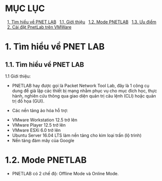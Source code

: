 # MỤC LỤC
&ensp;[1, Tìm hiểu về PNET LAB](#1)
&ensp;[1.1,	Giới thiệu](#1.1)
&ensp;[1.2.	Mode PNETLAB](#1.2)
&ensp;[1.3.	Ưu điểm](#1.3) 
&ensp;[2.	Cài đặt PnetLab trên VMWare](#2)


# <a name ="1">1.  Tìm hiểu về PNET LAB</a>
## <a name ="1.1">1.1.  Tìm hiểu về PNET LAB</a>
1.1	Giới thiệu:
-	PNETLAB hay được gọi là Packet Network Tool Lab, đây là 1 công cụ dung để giả lập các thiết bị mạng nhằm phục vụ cho mục đích học, thực hành, nghiên cứu thông qua giao diện quản trị câu lệnh (CLI) hoặc quản trị đồ họa (GUI).
+	Các nền tảng ảo hóa hỗ trợ:
-	VMware Workstation 12.5 trở lên
-	VMware Player 12.5 trở lên
-	VMware ESXi 6.0 trở lên
-	Ubuntu Server 16.04 LTS làm nền tảng cho kim loại trần (lộ trình)
-	Nền tảng đám mây của Google

# <a name ="1.2">1.2.  Mode PNETLAB</a>
-	PNETLAB có 2 chế độ: Offline Mode và Online Mode.
